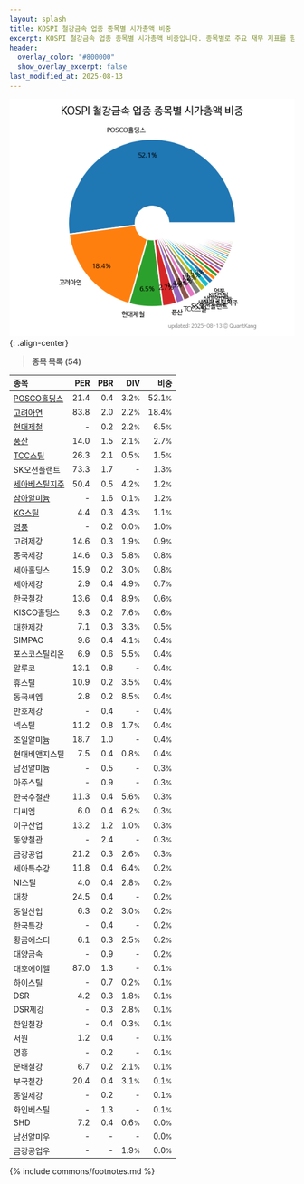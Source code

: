```yaml
---
layout: splash
title: KOSPI 철강금속 업종 종목별 시가총액 비중
excerpt: KOSPI 철강금속 업종 종목별 시가총액 비중입니다. 종목별로 주요 재무 지표를 함께 표시합니다.
header:
  overlay_color: "#800000"
  show_overlay_excerpt: false
last_modified_at: 2025-08-13
---
```



![KOSPI 철강금속 업종 종목별 시가총액 비중](/stats/sector/images/kospi_업종_철강금속_종목.png){: .align-center}


> **종목 목록 (54)**<a id="list"></a>

| **종목** | **PER** | **PBR** | **DIV** | **비중** |
| :------- | ------: | ------: | ------: | -------: |
| [POSCO홀딩스](/005490/) | 21.4 | 0.4 | 3.2<small>%</small> | 52.1<small>%</small> |
| [고려아연](/010130/) | 83.8 | 2.0 | 2.2<small>%</small> | 18.4<small>%</small> |
| [현대제철](/004020/) | - | 0.2 | 2.2<small>%</small> | 6.5<small>%</small> |
| [풍산](/103140/) | 14.0 | 1.5 | 2.1<small>%</small> | 2.7<small>%</small> |
| [TCC스틸](/002710/) | 26.3 | 2.1 | 0.5<small>%</small> | 1.5<small>%</small> |
| SK오션플랜트 | 73.3 | 1.7 | - | 1.3<small>%</small> |
| [세아베스틸지주](/001430/) | 50.4 | 0.5 | 4.2<small>%</small> | 1.2<small>%</small> |
| [삼아알미늄](/006110/) | - | 1.6 | 0.1<small>%</small> | 1.2<small>%</small> |
| [KG스틸](/016380/) | 4.4 | 0.3 | 4.3<small>%</small> | 1.1<small>%</small> |
| [영풍](/000670/) | - | 0.2 | 0.0<small>%</small> | 1.0<small>%</small> |
| 고려제강 | 14.6 | 0.3 | 1.9<small>%</small> | 0.9<small>%</small> |
| 동국제강 | 14.6 | 0.3 | 5.8<small>%</small> | 0.8<small>%</small> |
| 세아홀딩스 | 15.9 | 0.2 | 3.0<small>%</small> | 0.8<small>%</small> |
| 세아제강 | 2.9 | 0.4 | 4.9<small>%</small> | 0.7<small>%</small> |
| 한국철강 | 13.6 | 0.4 | 8.9<small>%</small> | 0.6<small>%</small> |
| KISCO홀딩스 | 9.3 | 0.2 | 7.6<small>%</small> | 0.6<small>%</small> |
| 대한제강 | 7.1 | 0.3 | 3.3<small>%</small> | 0.5<small>%</small> |
| SIMPAC | 9.6 | 0.4 | 4.1<small>%</small> | 0.4<small>%</small> |
| 포스코스틸리온 | 6.9 | 0.6 | 5.5<small>%</small> | 0.4<small>%</small> |
| 알루코 | 13.1 | 0.8 | - | 0.4<small>%</small> |
| 휴스틸 | 10.9 | 0.2 | 3.5<small>%</small> | 0.4<small>%</small> |
| 동국씨엠 | 2.8 | 0.2 | 8.5<small>%</small> | 0.4<small>%</small> |
| 만호제강 | - | 0.4 | - | 0.4<small>%</small> |
| 넥스틸 | 11.2 | 0.8 | 1.7<small>%</small> | 0.4<small>%</small> |
| 조일알미늄 | 18.7 | 1.0 | - | 0.4<small>%</small> |
| 현대비앤지스틸 | 7.5 | 0.4 | 0.8<small>%</small> | 0.4<small>%</small> |
| 남선알미늄 | - | 0.5 | - | 0.3<small>%</small> |
| 아주스틸 | - | 0.9 | - | 0.3<small>%</small> |
| 한국주철관 | 11.3 | 0.4 | 5.6<small>%</small> | 0.3<small>%</small> |
| 디씨엠 | 6.0 | 0.4 | 6.2<small>%</small> | 0.3<small>%</small> |
| 이구산업 | 13.2 | 1.2 | 1.0<small>%</small> | 0.3<small>%</small> |
| 동양철관 | - | 2.4 | - | 0.3<small>%</small> |
| 금강공업 | 21.2 | 0.3 | 2.6<small>%</small> | 0.3<small>%</small> |
| 세아특수강 | 11.8 | 0.4 | 6.4<small>%</small> | 0.2<small>%</small> |
| NI스틸 | 4.0 | 0.4 | 2.8<small>%</small> | 0.2<small>%</small> |
| 대창 | 24.5 | 0.4 | - | 0.2<small>%</small> |
| 동일산업 | 6.3 | 0.2 | 3.0<small>%</small> | 0.2<small>%</small> |
| 한국특강 | - | 0.4 | - | 0.2<small>%</small> |
| 황금에스티 | 6.1 | 0.3 | 2.5<small>%</small> | 0.2<small>%</small> |
| 대양금속 | - | 0.9 | - | 0.2<small>%</small> |
| 대호에이엘 | 87.0 | 1.3 | - | 0.1<small>%</small> |
| 하이스틸 | - | 0.7 | 0.2<small>%</small> | 0.1<small>%</small> |
| DSR | 4.2 | 0.3 | 1.8<small>%</small> | 0.1<small>%</small> |
| DSR제강 | - | 0.3 | 2.8<small>%</small> | 0.1<small>%</small> |
| 한일철강 | - | 0.4 | 0.3<small>%</small> | 0.1<small>%</small> |
| 서원 | 1.2 | 0.4 | - | 0.1<small>%</small> |
| 영흥 | - | 0.2 | - | 0.1<small>%</small> |
| 문배철강 | 6.7 | 0.2 | 2.1<small>%</small> | 0.1<small>%</small> |
| 부국철강 | 20.4 | 0.4 | 3.1<small>%</small> | 0.1<small>%</small> |
| 동일제강 | - | 0.2 | - | 0.1<small>%</small> |
| 화인베스틸 | - | 1.3 | - | 0.1<small>%</small> |
| SHD | 7.2 | 0.4 | 0.6<small>%</small> | 0.0<small>%</small> |
| 남선알미우 | - | - | - | 0.0<small>%</small> |
| 금강공업우 | - | - | 1.9<small>%</small> | 0.0<small>%</small> |

{% include commons/footnotes.md %}